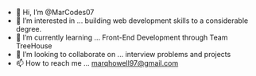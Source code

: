 - 👋 Hi, I’m @MarCodes07
- 👀 I’m interested in ... building web development skills to a considerable degree.
- 🌱 I’m currently learning ... Front-End Development through Team TreeHouse
- 💞️ I’m looking to collaborate on ... interview problems and projects
- 📫 How to reach me ... marqhowell97@gmail.com

<!---
MarCodes07/MarCodes07 is a ✨ special ✨ repository because its `README.md` (this file) appears on your GitHub profile.
You can click the Preview link to take a look at your changes.
--->
